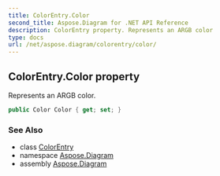 ```yaml
---
title: ColorEntry.Color
second_title: Aspose.Diagram for .NET API Reference
description: ColorEntry property. Represents an ARGB color
type: docs
url: /net/aspose.diagram/colorentry/color/
---
```

## ColorEntry.Color property

Represents an ARGB color.

```csharp
public Color Color { get; set; }
```

### See Also

* class [ColorEntry](../)
* namespace [Aspose.Diagram](../../colorentry/)
* assembly [Aspose.Diagram](../../../)



